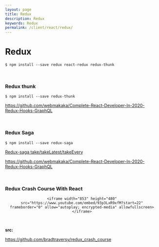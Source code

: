 ```yaml
---
layout: page
title: Redux
description: Redux
keywords: Redux
permalink: /client/react/redux/
---
```


# Redux

    $ npm install --save redux react-redux redux-thunk

<br/>

### Redux thunk

    $ npm install --save redux-thunk

https://github.com/webmakaka/Complete-React-Developer-In-2020-Redux-Hooks-GraphQL

<br/>

### Redux Saga

    $ npm install --save redux-saga

[Redux-saga take/takeLatest/takeEvery](https://github.com/ZhangMYihua/redux-saga-take-takelatest-takeevery)

https://github.com/webmakaka/Complete-React-Developer-In-2020-Redux-Hooks-GraphQL

<br/>

### Redux Crash Course With React

<div align="center">
    
    <iframe width="853" height="480" src="https://www.youtube.com/embed/93p3LxR9xfM?start=22" frameborder="0" allow="autoplay; encrypted-media" allowfullscreen></iframe>

</div>

<br/>

**src:**<br/>

https://github.com/bradtraversy/redux_crash_course
